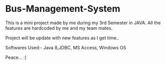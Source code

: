 # Bus-Management-System
This is a mini project made by me during my 3rd Semester in JAVA.
All the features are hardcoded by me and my team mates.

Project will be update with new features as I get time..

Softwares Used:-
Java 8,JDBC,
MS Access,
Windows OS

Peace... :)
